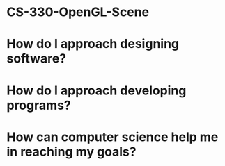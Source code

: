 # CS-330-OpenGL-Scene
# How do I approach designing software?

# How do I approach developing programs?

# How can computer science help me in reaching my goals?
